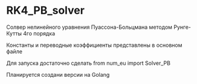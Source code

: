 # RK4_PB_solver
Солвер нелинейного уравнения Пуассона-Больцмана методом Рунге-Кутты 4го порядка

Константы и переводные коэффициенты представлены в основном файле

Для запуска достаточно сделать from num_eu import Solver_PB

Планируется создани версии на Golang